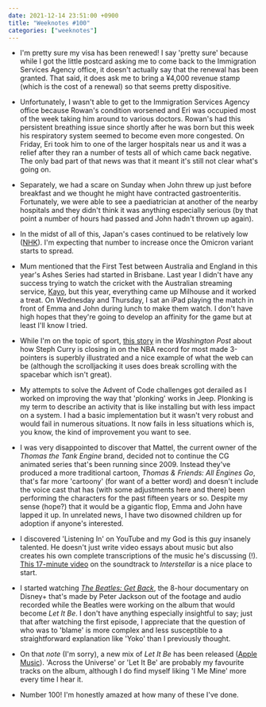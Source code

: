 ```yaml
---
date: 2021-12-14 23:51:00 +0900
title: "Weeknotes #100"
categories: ["weeknotes"]
---
```


- I'm pretty sure my visa has been renewed! I say 'pretty sure' because while I got the little postcard asking me to come back to the Immigration Services Agency office, it doesn't actually say that the renewal has been granted. That said, it does ask me to bring a ¥4,000 revenue stamp (which is the cost of a renewal) so that seems pretty dispositive.

- Unfortunately, I wasn't able to get to the Immigration Services Agency office because Rowan's condition worsened and Eri was occupied most of the week taking him around to various doctors. Rowan's had this persistent breathing issue since shortly after he was born but this week his respiratory system seemed to become even more congested. On Friday, Eri took him to one of the larger hospitals near us and it was a relief after they ran a number of tests all of which came back negative. The only bad part of that news was that it meant it's still not clear what's going on.

- Separately, we had a scare on Sunday when John threw up just before breakfast and we thought he might have contracted gastroenteritis. Fortunately, we were able to see a paediatrician at another of the nearby hospitals and they didn't think it was anything especially serious (by that point a number of hours had passed and John hadn't thrown up again).

- In the midst of all of this, Japan's cases continued to be relatively low ([NHK](https://www3.nhk.or.jp/nhkworld/en/news/20211212_18/)). I'm expecting that number to increase once the Omicron variant starts to spread.

- Mum mentioned that the First Test between Australia and England in this year's Ashes Series had started in Brisbane. Last year I didn't have any success trying to watch the cricket with the Australian streaming service, [Kayo](https://kayosports.com.au/), but this year, everything came up Milhouse and it worked a treat. On Wednesday and Thursday, I sat an iPad playing the match in front of Emma and John during lunch to make them watch. I don't have high hopes that they're going to develop an affinity for the game but at least I'll know I tried.

- While I'm on the topic of sport, [this story](https://www.washingtonpost.com/sports/interactive/2021/stephen-curry-three-point-record/) in the _Washington Post_ about how Steph Curry is closing in on the NBA record for most made 3-pointers is superbly illustrated and a nice example of what the web can be (although the scrolljacking it uses does break scrolling with the spacebar which isn't great).

- My attempts to solve the Advent of Code challenges got derailed as I worked on improving the way that 'plonking' works in Jeep. Plonking is my term to describe an activity that is like installing but with less impact on a system. I had a basic implementation but it wasn't very robust and would fail in numerous situations. It now fails in less situations which is, you know, the kind of improvement you want to see.

- I was very disappointed to discover that Mattel, the current owner of the _Thomas the Tank Engine_ brand, decided not to continue the CG animated series that's been running since 2009. Instead they've produced a more traditional cartoon, _Thomas & Friends: All Engines Go_, that's far more 'cartoony' (for want of a better word) and doesn't include the voice cast that has (with some adjustments here and there) been performing the characters for the past fifteen years or so. Despite my sense (hope?) that it would be a gigantic flop, Emma and John have lapped it up. In unrelated news, I have two disowned children up for adoption if anyone's interested.

- I discovered 'Listening In' on YouTube and my God is this guy insanely talented. He doesn't just write video essays about music but also creates his own complete transcriptions of the music he's discussing (!). [This 17-minute video](https://youtu.be/n6HtAu0fNQ4) on the soundtrack to _Interstellar_ is a nice place to start.

- I started watching [_The Beatles: Get Back_](https://disneyplus.com/series/the-beatles-get-back/7DcWEeWVqrkE), the 8-hour documentary on Disney+ that's made by Peter Jackson out of the footage and audio recorded while the Beatles were working on the album that would become _Let It Be_. I don't have anything especially insightful to say; just that after watching the first episode, I appreciate that the question of who was to 'blame' is more complex and less susceptible to a straightforward explanation like 'Yoko' than I previously thought.

- On that _note_ (I'm sorry), a new mix of _Let It Be_ has been released ([Apple Music](https://music.apple.com/us/album/let-it-be-2021-mix/1582219768)). 'Across the Universe' or 'Let It Be' are probably my favourite tracks on the album, although I do find myself liking 'I Me Mine' more every time I hear it.

- Number 100! I'm honestly amazed at how many of these I've done.
